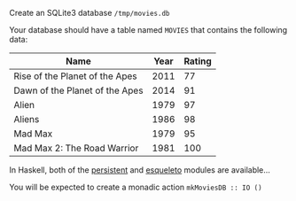 Create an SQLite3 database `/tmp/movies.db`

Your database should have a table named `MOVIES` that contains the following data:

| Name                             | Year | Rating |
|----------------------------------|------|--------|
| Rise of the Planet of the Apes  | 2011 | 77     |
| Dawn of the Planet of the Apes  | 2014 | 91     |
| Alien                            | 1979 | 97     |
| Aliens                           | 1986 | 98     |
| Mad Max                          | 1979 | 95     |
| Mad Max 2: The Road Warrior      | 1981 | 100    |

In Haskell, both of the [persistent](https://hackage.haskell.org/package/persistent) and [esqueleto](https://hackage.haskell.org/package/esqueleto) modules are available...

You will be expected to create a monadic action `mkMoviesDB :: IO ()`
